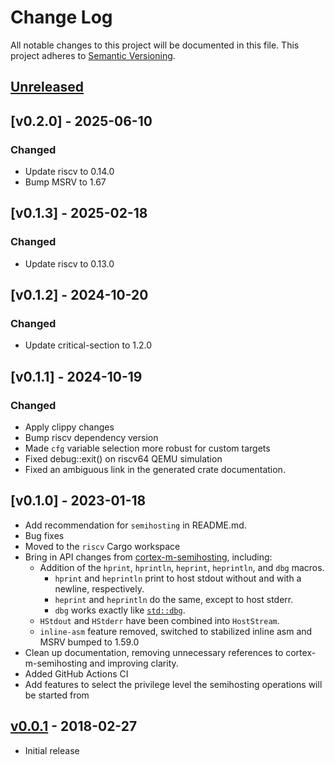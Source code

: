 # Change Log

All notable changes to this project will be documented in this file.
This project adheres to [Semantic Versioning](http://semver.org/).

## [Unreleased]

## [v0.2.0] - 2025-06-10

### Changed

- Update riscv to 0.14.0
- Bump MSRV to 1.67

## [v0.1.3] - 2025-02-18

### Changed

- Update riscv to 0.13.0

## [v0.1.2] - 2024-10-20

### Changed

- Update critical-section to 1.2.0

## [v0.1.1] - 2024-10-19

### Changed

- Apply clippy changes
- Bump riscv dependency version
- Made `cfg` variable selection more robust for custom targets
- Fixed debug::exit() on riscv64 QEMU simulation
- Fixed an ambiguous link in the generated crate documentation.

## [v0.1.0] - 2023-01-18

- Add recommendation for `semihosting` in README.md.
- Bug fixes
- Moved to the `riscv` Cargo workspace
- Bring in API changes from
  [cortex-m-semihosting](https://github.com/rust-embedded/cortex-m/tree/master/cortex-m-semihosting),
  including:
    - Addition of the `hprint`, `hprintln`, `heprint`, `heprintln`, and `dbg`
      macros.
        - `hprint` and `heprintln` print to host stdout without and with a
          newline, respectively.
        - `heprint` and `heprintln` do the same, except to host stderr.
        - `dbg` works exactly like
          [`std::dbg`](https://doc.rust-lang.org/std/macro.dbg.html).
    - `HStdout` and `HStderr` have been combined into `HostStream`.
    - `inline-asm` feature removed, switched to stabilized inline asm and MSRV
      bumped to 1.59.0
- Clean up documentation, removing unnecessary references to
  cortex-m-semihosting and improving clarity.
- Added GitHub Actions CI
- Add features to select the privilege level the semihosting operations will be
  started from

## [v0.0.1] - 2018-02-27

- Initial release

[Unreleased]: https://github.com/riscv-rust/riscv-semihosting/compare/cb1afe4002d576b87bfd4c199f42a43815984ce4..HEAD
[v0.0.1]: https://github.com/riscv-rust/riscv-semihosting/tree/cb1afe4002d576b87bfd4c199f42a43815984ce4
